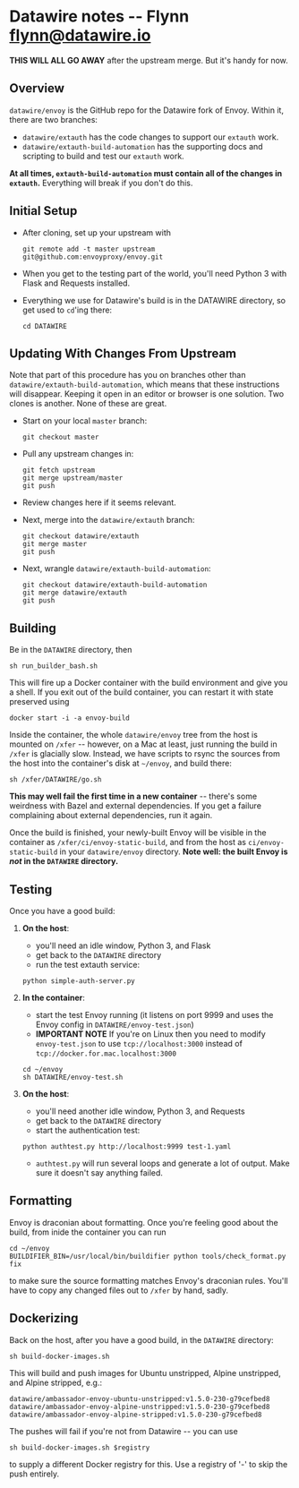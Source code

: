 # Datawire notes -- Flynn <flynn@datawire.io>

**THIS WILL ALL GO AWAY** after the upstream merge. But it's handy for now.

## Overview

`datawire/envoy` is the GitHub repo for the Datawire fork of Envoy. Within it, there are two branches:

- `datawire/extauth` has the code changes to support our `extauth` work.
- `datawire/extauth-build-automation` has the supporting docs and scripting to build and test our `extauth` work.

**At all times, `extauth-build-automation` must contain all of the changes in `extauth`.** Everything will break if you don't do this.

## Initial Setup

- After cloning, set up your upstream with

    ```
    git remote add -t master upstream git@github.com:envoyproxy/envoy.git
    ```

- When you get to the testing part of the world, you'll need Python 3 with Flask and Requests installed.

- Everything we use for Datawire's build is in the DATAWIRE directory, so get used to `cd`'ing there:

    ```
    cd DATAWIRE
    ```

## Updating With Changes From Upstream

Note that part of this procedure has you on branches other than `datawire/extauth-build-automation`, which means that these instructions will disappear. Keeping it open in an editor or browser is one solution. Two clones is another. None of these are great.

- Start on your local `master` branch:

    ```
    git checkout master
    ```

- Pull any upstream changes in:

    ```
    git fetch upstream
    git merge upstream/master
    git push
    ```

- Review changes here if it seems relevant.

- Next, merge into the `datawire/extauth` branch:

    ```
    git checkout datawire/extauth
    git merge master
    git push
    ```

- Next, wrangle `datawire/extauth-build-automation`:

    ```
    git checkout datawire/extauth-build-automation
    git merge datawire/extauth
    git push
    ```

## Building

Be in the `DATAWIRE` directory, then

```
sh run_builder_bash.sh
```

This will fire up a Docker container with the build environment and give you a shell. If you exit out of the build container, you can restart it with state preserved using

```
docker start -i -a envoy-build
```

Inside the container, the whole `datawire/envoy` tree from the host is mounted on `/xfer` -- however, on a Mac at least, just running the build in `/xfer` is glacially slow. Instead, we have scripts to rsync the sources from the host into the container's disk at `~/envoy`, and build there:

```
sh /xfer/DATAWIRE/go.sh
```

**This may well fail the first time in a new container** -- there's some weirdness with Bazel and external dependencies. If you get a failure complaining about external dependencies, run it again.

Once the build is finished, your newly-built Envoy will be visible in the container  as `/xfer/ci/envoy-static-build`, and from the host as `ci/envoy-static-build` in your `datawire/envoy` directory. **Note well: the built Envoy is _not_ in the `DATAWIRE` directory.**

## Testing

Once you have a good build:

1. **On the host**:
   - you'll need an idle window, Python 3, and Flask
   - get back to the `DATAWIRE` directory
   - run the test extauth service:

    ```
    python simple-auth-server.py
    ```

2. **In the container**:
   - start the test Envoy running (it listens on port 9999 and uses the Envoy config in `DATAWIRE/envoy-test.json`)
   - **IMPORTANT NOTE** If you're on Linux then you need to modify `envoy-test.json` to use `tcp://localhost:3000` instead of `tcp://docker.for.mac.localhost:3000`


    ```
    cd ~/envoy
    sh DATAWIRE/envoy-test.sh
    ```

3. **On the host**:
   - you'll need another idle window, Python 3, and Requests
   - get back to the `DATAWIRE` directory
   - start the authentication test:

    ```
    python authtest.py http://localhost:9999 test-1.yaml
    ```

   - `authtest.py` will run several loops and generate a lot of output. Make sure it doesn't say anything failed.

## Formatting

Envoy is draconian about formatting. Once you're feeling good about the build, from inide the container you can run

```
cd ~/envoy
BUILDIFIER_BIN=/usr/local/bin/buildifier python tools/check_format.py fix
```

to make sure the source formatting matches Envoy's draconian rules. You'll have to copy any changed files out to `/xfer` by hand, sadly.

## Dockerizing

Back on the host, after you have a good build, in the `DATAWIRE` directory:

```
sh build-docker-images.sh
```

This will build and push images for Ubuntu unstripped, Alpine unstripped, and Alpine stripped, e.g.:

```
datawire/ambassador-envoy-ubuntu-unstripped:v1.5.0-230-g79cefbed8
datawire/ambassador-envoy-alpine-unstripped:v1.5.0-230-g79cefbed8
datawire/ambassador-envoy-alpine-stripped:v1.5.0-230-g79cefbed8
```

The pushes will fail if you're not from Datawire -- you can use

```
sh build-docker-images.sh $registry
```

to supply a different Docker registry for this. Use a registry of '-' to skip the push entirely.

